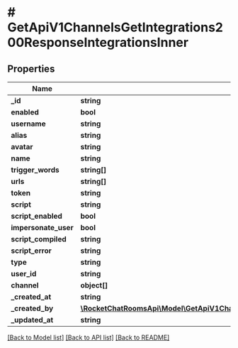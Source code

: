 # # GetApiV1ChannelsGetIntegrations200ResponseIntegrationsInner

## Properties

Name | Type | Description | Notes
------------ | ------------- | ------------- | -------------
**_id** | **string** |  | [optional]
**enabled** | **bool** |  | [optional]
**username** | **string** |  | [optional]
**alias** | **string** |  | [optional]
**avatar** | **string** |  | [optional]
**name** | **string** |  | [optional]
**trigger_words** | **string[]** |  | [optional]
**urls** | **string[]** |  | [optional]
**token** | **string** |  | [optional]
**script** | **string** |  | [optional]
**script_enabled** | **bool** |  | [optional]
**impersonate_user** | **bool** |  | [optional]
**script_compiled** | **string** |  | [optional]
**script_error** | **string** |  | [optional]
**type** | **string** |  | [optional]
**user_id** | **string** |  | [optional]
**channel** | **object[]** |  | [optional]
**_created_at** | **string** |  | [optional]
**_created_by** | [**\RocketChatRoomsApi\Model\GetApiV1ChannelsGetIntegrations200ResponseIntegrationsInnerCreatedBy**](GetApiV1ChannelsGetIntegrations200ResponseIntegrationsInnerCreatedBy.md) |  | [optional]
**_updated_at** | **string** |  | [optional]

[[Back to Model list]](../../README.md#models) [[Back to API list]](../../README.md#endpoints) [[Back to README]](../../README.md)
